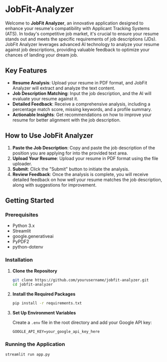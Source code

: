 # JobFit-Analyzer

Welcome to **JobFit Analyzer**, an innovative application designed to enhance your resume's compatibility with Applicant Tracking Systems (ATS). In today's competitive job market, it's crucial to ensure your resume stands out and meets the specific requirements of job descriptions (JDs). JobFit Analyzer leverages advanced AI technology to analyze your resume against job descriptions, providing valuable feedback to optimize your chances of landing your dream job.

## Key Features

- **Resume Analysis**: Upload your resume in PDF format, and JobFit Analyzer will extract and analyze the text content.
- **Job Description Matching**: Input the job description, and the AI will evaluate your resume against it.
- **Detailed Feedback**: Receive a comprehensive analysis, including a percentage match score, missing keywords, and a profile summary.
- **Actionable Insights**: Get recommendations on how to improve your resume for better alignment with the job description.

## How to Use JobFit Analyzer

1. **Paste the Job Description**: Copy and paste the job description of the position you are applying for into the provided text area.
2. **Upload Your Resume**: Upload your resume in PDF format using the file uploader.
3. **Submit**: Click the "Submit" button to initiate the analysis.
4. **Review Feedback**: Once the analysis is complete, you will receive detailed feedback on how well your resume matches the job description, along with suggestions for improvement.

## Getting Started

### Prerequisites

- Python 3.x
- Streamlit
- google.generativeai
- PyPDF2
- python-dotenv

### Installation

1. **Clone the Repository**

    ```sh
    git clone https://github.com/yourusername/jobfit-analyzer.git
    cd jobfit-analyzer
    ```

2. **Install the Required Packages**

    ```sh
    pip install -r requirements.txt
    ```

3. **Set Up Environment Variables**

    Create a `.env` file in the root directory and add your Google API key:

    ```plaintext
    GOOGLE_API_KEY=your_google_api_key_here
    ```

### Running the Application

```sh
streamlit run app.py
